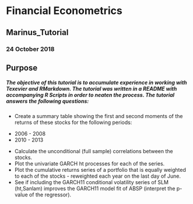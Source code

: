 # Financial Econometrics
## Marinus_Tutorial
### 24 October 2018

## Purpose
##### The objective of this tutorial is to accumulate experience in working with Texevier and RMarkdown. The tutorial was written in a README with accompanying R Scripts in order to neaten the process. The tutorial answers the following questions:
* Create a summary table showing the first and second moments of the returns of these stocks for the following periods:
+ 2006 - 2008
+ 2010 - 2013
* Calculate the unconditional (full sample) correlations between the stocks.
* Plot the univariate GARCH ht processes for each of the series.
* Plot the cumulative returns series of a portfolio that is equally weighted to each of the stocks - reweighted each year on the last day of June.
* See if including the GARCH11 conditional volatility series of SLM (ht,Sanlam) improves the GARCH11 model fit of ABSP (interpret the p-value of the regressor).

## 